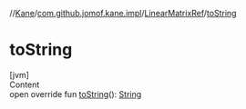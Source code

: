 //[Kane](../../index.md)/[com.github.jomof.kane.impl](../index.md)/[LinearMatrixRef](index.md)/[toString](to-string.md)



# toString  
[jvm]  
Content  
open override fun [toString](to-string.md)(): [String](https://kotlinlang.org/api/latest/jvm/stdlib/kotlin/-string/index.html)  



